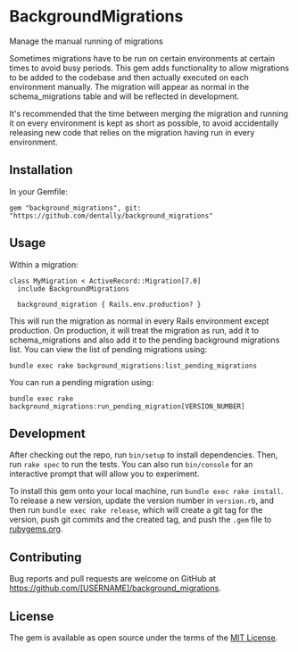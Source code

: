 # BackgroundMigrations

Manage the manual running of migrations

Sometimes migrations have to be run on certain environments at certain times to avoid busy periods. This gem adds functionality to allow migrations to be added to the codebase and then actually executed on each environment manually. The migration will appear as normal in the schema_migrations table and will be reflected in development.

It's recommended that the time between merging the migration and running it on every environment is kept as short as possible, to avoid accidentally releasing new code that relies on the migration having run in every environment.

## Installation

In your Gemfile:

```
gem "background_migrations", git: "https://github.com/dentally/background_migrations"
```

## Usage

Within a migration:

```
class MyMigration < ActiveRecord::Migration[7.0]
  include BackgroundMigrations

  background_migration { Rails.env.production? }
```

This will run the migration as normal in every Rails environment except production. On production, it will treat the migration as run, add it to schema_migrations and also add it to the pending background migrations list. You can view the list of pending migrations using:

```
bundle exec rake background_migrations:list_pending_migrations
```

You can run a pending migration using:

```
bundle exec rake background_migrations:run_pending_migration[VERSION_NUMBER]
```

## Development

After checking out the repo, run `bin/setup` to install dependencies. Then, run `rake spec` to run the tests. You can also run `bin/console` for an interactive prompt that will allow you to experiment.

To install this gem onto your local machine, run `bundle exec rake install`. To release a new version, update the version number in `version.rb`, and then run `bundle exec rake release`, which will create a git tag for the version, push git commits and the created tag, and push the `.gem` file to [rubygems.org](https://rubygems.org).

## Contributing

Bug reports and pull requests are welcome on GitHub at https://github.com/[USERNAME]/background_migrations.

## License

The gem is available as open source under the terms of the [MIT License](https://opensource.org/licenses/MIT).
